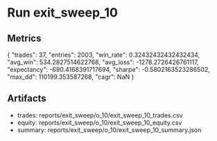 # Run exit_sweep_10

## Metrics
{
  "trades": 37,
  "entries": 2003,
  "win_rate": 0.32432432432432434,
  "avg_win": 534.2827514622768,
  "avg_loss": -1278.2726426761117,
  "expectancy": -690.4168391717694,
  "sharpe": -0.5802163523286502,
  "max_dd": 110199.353587268,
  "cagr": NaN
}

## Artifacts
- trades: reports/exit_sweep/o_10/exit_sweep_10_trades.csv
- equity: reports/exit_sweep/o_10/exit_sweep_10_equity.csv
- summary: reports/exit_sweep/o_10/exit_sweep_10_summary.json